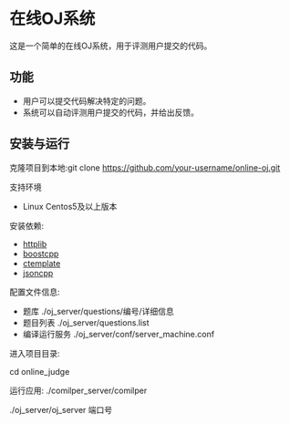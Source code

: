 # 在线OJ系统
这是一个简单的在线OJ系统，用于评测用户提交的代码。

## 功能
- 用户可以提交代码解决特定的问题。
- 系统可以自动评测用户提交的代码，并给出反馈。


##  安装与运行
克隆项目到本地:git clone https://github.com/your-username/online-oj.git

支持环境
- Linux Centos5及以上版本


安装依赖:
- [httplib](https://github.com/yhirose/cpp-httplib)
- [boostcpp](https://www.boost.org/)
- [ctemplate](https://github.com/OlafvdSpek/ctemplate)
- [jsoncpp](https://github.com/open-source-parsers/jsoncpp)



配置文件信息:
- 题库 ./oj_server/questions/编号/详细信息
- 题目列表 ./oj_server/questions.list
- 编译运行服务 ./oj_server/conf/server_machine.conf


进入项目目录:

cd online_judge


运行应用:
./comilper_server/comilper

./oj_server/oj_server 端口号
